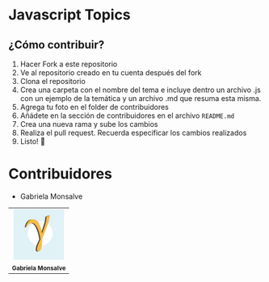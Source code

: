 # Javascript Topics 


## ¿Cómo contribuir?
1. Hacer Fork a este repositorio
2. Ve al repositorio creado en tu cuenta después del fork
3. Clona el repositorio
4. Crea una carpeta con el nombre del tema e incluye dentro un archivo .js con un ejemplo de la temática y un archivo .md que resuma esta misma.
5. Agrega tu foto en el folder de contribuidores
6. Añádete en la sección de contribuidores en el archivo `README.md`
7. Crea una nueva rama y sube los cambios
8. Realiza el pull request. Recuerda especificar los cambios realizados
9. Listo! 🤠

# Contribuidores
-  Gabriela Monsalve


<table>
<tr>
    <td align="center"><img src="contribuidores/30907973.png" width="100px;" alt=""/><br /><sub><b>Gabriela Monsalve</b></sub></a><br/></td>
</tr>
  
</table>
